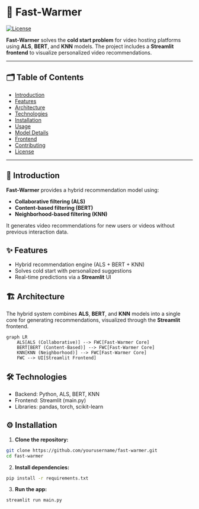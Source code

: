 # 🚀 Fast-Warmer

[![License](https://img.shields.io/badge/license-MIT-blue.svg)](LICENSE)

**Fast-Warmer** solves the **cold start problem** for video hosting platforms using **ALS**, **BERT**, and **KNN** models. The project includes a **Streamlit frontend** to visualize personalized video recommendations.

---

## 🗂️ Table of Contents

- [Introduction](#introduction)
- [Features](#features)
- [Architecture](#architecture)
- [Technologies](#technologies)
- [Installation](#installation)
- [Usage](#usage)
- [Model Details](#model-details)
- [Frontend](#frontend)
- [Contributing](#contributing)
- [License](#license)

---

## 📖 Introduction

**Fast-Warmer** provides a hybrid recommendation model using:
- **Collaborative filtering (ALS)**
- **Content-based filtering (BERT)**
- **Neighborhood-based filtering (KNN)**

It generates video recommendations for new users or videos without previous interaction data.

## ✨ Features

- Hybrid recommendation engine (ALS + BERT + KNN)
- Solves cold start with personalized suggestions
- Real-time predictions via a **Streamlit** UI

## 🏗️ Architecture

The hybrid system combines **ALS**, **BERT**, and **KNN** models into a single core for generating recommendations, visualized through the **Streamlit** frontend.

```mermaid
graph LR
    ALS[ALS (Collaborative)] --> FWC[Fast-Warmer Core]
    BERT[BERT (Content-Based)] --> FWC[Fast-Warmer Core]
    KNN[KNN (Neighborhood)] --> FWC[Fast-Warmer Core]
    FWC --> UI[Streamlit Frontend]
```

## 🛠️ Technologies 
- Backend: Python, ALS, BERT, KNN
- Frontend: Streamlit (main.py)
- Libraries: pandas, torch, scikit-learn

## ⚙️ Installation

1. **Clone the repository:**
```bash
git clone https://github.com/yourusername/fast-warmer.git
cd fast-warmer
```
2. **Install dependencies:**
```bash
pip install -r requirements.txt
```
3. **Run the app:**
```bash
streamlit run main.py
```
